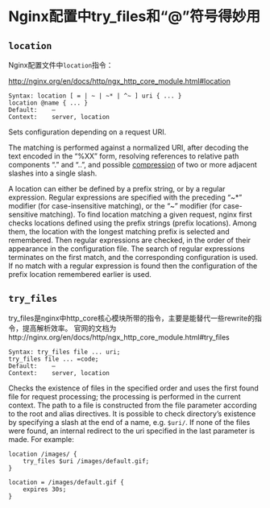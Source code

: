 # Nginx配置中try_files和“@”符号得妙用

## `location`

Nginx配置文件中`location`指令：

http://nginx.org/en/docs/http/ngx_http_core_module.html#location

```
Syntax:	location [ = | ~ | ~* | ^~ ] uri { ... }
location @name { ... }
Default:	—
Context:	server, location
```

Sets configuration depending on a request URI.

The matching is performed against a normalized URI, after decoding the text encoded in the “%XX” form, resolving references to relative path components “.” and “..”, and possible [compression](http://nginx.org/en/docs/http/ngx_http_core_module.html#merge_slashes) of two or more adjacent slashes into a single slash.

A location can either be defined by a prefix string, or by a regular expression. Regular expressions are specified with the preceding “~*” modifier (for case-insensitive matching), or the “~” modifier (for case-sensitive matching). To find location matching a given request, nginx first checks locations defined using the prefix strings (prefix locations). Among them, the location with the longest matching prefix is selected and remembered. Then regular expressions are checked, in the order of their appearance in the configuration file. The search of regular expressions terminates on the first match, and the corresponding configuration is used. If no match with a regular expression is found then the configuration of the prefix location remembered earlier is used.

## `try_files`

try_files是nginx中http_core核心模块所带的指令，主要是能替代一些rewrite的指令，提高解析效率。
官网的文档为http://nginx.org/en/docs/http/ngx_http_core_module.html#try_files

```
Syntax:	try_files file ... uri;
try_files file ... =code;
Default:	—
Context:	server, location
```

Checks the existence of files in the specified order and uses the first found file for request processing; the processing is performed in the current context. The path to a file is constructed from the file parameter according to the root and alias directives. It is possible to check directory’s existence by specifying a slash at the end of a name, e.g. `$uri/`. If none of the files were found, an internal redirect to the uri specified in the last parameter is made. For example:

```
location /images/ {
    try_files $uri /images/default.gif;
}

location = /images/default.gif {
    expires 30s;
}
```
